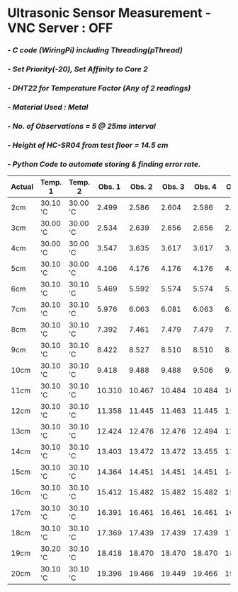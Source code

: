 # **Ultrasonic Sensor Measurement - VNC Server : OFF**
### *- C code (WiringPi) including Threading(pThread)*
### *- Set Priority(-20), Set Affinity to Core 2*
### *- DHT22 for Temperature Factor (Any of 2 readings)*
### *- Material Used : Metal*
### *- No. of Observations = 5 @ 25ms interval*
### *- Height of HC-SR04 from test floor = 14.5 cm*
### *- Python Code to automate storing & finding error rate.*

Actual | Temp. 1 | Temp. 2 | Obs. 1 | Obs. 2 | Obs. 3 | Obs. 4 | Obs. 5 | Repeat Count | Repeat Value | Error Rate
---- | ---- | ---- | ---- | ---- | ---- | ---- | ----| ---- | ---- | ---- 
 2cm | 30.10 'C | 30.00 'C | 2.499 | 2.586 | 2.604 | 2.586 | 2.586 | 3 | 2.586 | 0.586
 3cm | 30.00 'C | 30.00 'C | 2.534 | 2.639 | 2.656 | 2.656 | 2.639 | 2 | 2.656 | -0.344
 4cm | 30.00 'C | 30.00 'C | 3.547 | 3.635 | 3.617 | 3.617 | 3.617 | 3 | 3.617 | -0.383
 5cm | 30.10 'C | 30.00 'C | 4.106 | 4.176 | 4.176 | 4.176 | 4.176 | 4 | 4.176 | -0.824
 6cm | 30.10 'C | 30.10 'C | 5.469 | 5.592 | 5.574 | 5.574 | 5.574 | 3 | 5.574 | -0.426
 7cm | 30.10 'C | 30.10 'C | 5.976 | 6.063 | 6.081 | 6.063 | 6.081 | 2 | 6.063 | -0.937
 8cm | 30.10 'C | 30.10 'C | 7.392 | 7.461 | 7.479 | 7.479 | 7.479 | 3 | 7.478 | -0.522
 9cm | 30.10 'C | 30.10 'C | 8.422 | 8.527 | 8.510 | 8.510 | 8.510 | 3 | 8.509 | -0.491
 10cm | 30.10 'C | 30.10 'C | 9.418 | 9.488 | 9.488 | 9.506 | 9.488 | 3 | 9.488 | -0.512
 11cm | 30.10 'C | 30.10 'C | 10.310 | 10.467 | 10.484 | 10.484 | 10.484 | 3 | 10.484 | -0.516
 12cm | 30.10 'C | 30.10 'C | 11.358 | 11.445 | 11.463 | 11.445 | 11.463 | 2 | 11.445 | -0.555
 13cm | 30.10 'C | 30.10 'C | 12.424 | 12.476 | 12.476 | 12.494 | 12.494 | 2 | 12.476 | -0.524
 14cm | 30.10 'C | 30.10 'C | 13.403 | 13.472 | 13.472 | 13.455 | 13.472 | 3 | 13.472 | -0.528
 15cm | 30.10 'C | 30.10 'C | 14.364 | 14.451 | 14.451 | 14.451 | 14.451 | 4 | 14.450 | -0.55
 16cm | 30.10 'C | 30.10 'C | 15.412 | 15.482 | 15.482 | 15.482 | 15.499 | 3 | 15.481 | -0.519
 17cm | 30.10 'C | 30.10 'C | 16.391 | 16.461 | 16.461 | 16.461 | 16.461 | 4 | 16.460 | -0.54
 18cm | 30.10 'C | 30.10 'C | 17.369 | 17.439 | 17.439 | 17.439 | 17.439 | 4 | 17.439 | -0.561
 19cm | 30.20 'C | 30.10 'C | 18.418 | 18.470 | 18.470 | 18.470 | 18.487 | 3 | 18.470 | -0.53
 20cm | 30.10 'C | 30.10 'C | 19.396 | 19.466 | 19.449 | 19.466 | 19.449 | 2 | 19.466 | -0.534
 